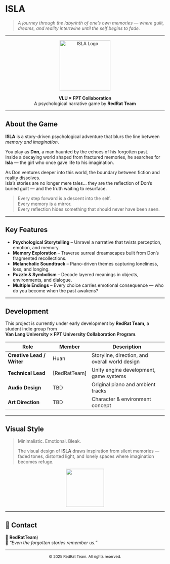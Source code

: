 # ISLA

> *A journey through the labyrinth of one’s own memories — where guilt, dreams, and reality intertwine until the self begins to fade.*

---

<p align="center">
  <img src="https://github.com/user-attachments/assets/b890e1cb-153c-4ae3-8fb4-f99016b889f9" alt="ISLA Logo" width="160"/>
</p>

<p align="center">
  <b>VLU × FPT Collaboration</b><br>
  A psychological narrative game by <b>RedRat Team</b>
</p>

---

## About the Game

**ISLA** is a story-driven psychological adventure that blurs the line between *memory and imagination*.

You play as **Don**, a man haunted by the echoes of his forgotten past.  
Inside a decaying world shaped from fractured memories, he searches for **Isla** — the girl who once gave life to his imagination.

As Don ventures deeper into this world, the boundary between fiction and reality dissolves.  
Isla’s stories are no longer mere tales... they are the reflection of Don’s buried guilt — and the truth waiting to resurface.

> Every step forward is a descent into the self.  
> Every memory is a mirror.  
> Every reflection hides something that should never have been seen.

---

## Key Features

- **Psychological Storytelling** – Unravel a narrative that twists perception, emotion, and memory.  
- **Memory Exploration** – Traverse surreal dreamscapes built from Don’s fragmented recollections.  
- **Melancholic Soundtrack** – Piano-driven themes capturing loneliness, loss, and longing.  
- **Puzzle & Symbolism** – Decode layered meanings in objects, environments, and dialogue.  
- **Multiple Endings** – Every choice carries emotional consequence — who do you become when the past awakens?

---

## Development

This project is currently under early development by **RedRat Team**, a student indie group from  
**Van Lang University × FPT University Collaboration Program**.

| Role | Member | Description |
|------|---------|-------------|
| **Creative Lead / Writer** | Huan | Storyline, direction, and overall world design |
| **Technical Lead** | [RedRatTeam] | Unity engine development, game systems |
| **Audio Design** | TBD | Original piano and ambient tracks |
| **Art Direction** | TBD | Character & environment concept |

---

## Visual Style

> Minimalistic. Emotional. Bleak.  
>  
> The visual design of **ISLA** draws inspiration from silent memories — faded tones, distorted light, and lonely spaces where imagination becomes refuge.

<p align="center">
  <img src="https://github.com/user-attachments/assets/b890e1cb-153c-4ae3-8fb4-f99016b889f9" width="120"/>
</p>

---


## 🩶 Contact

📧 **RedRatTeam**)  
💬 *“Even the forgotten stories remember us.”*

---

<p align="center">
  <sub>© 2025 RedRat Team. All rights reserved.</sub>
</p>
